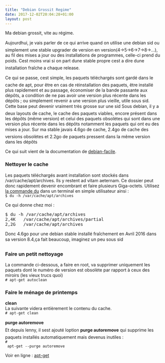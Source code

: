 ```yaml
---
title: "Debian Grossit Regime"
date: 2017-12-02T20:04:28+01:00
layout: post
---
```

Ma debian grossit, vite au régime.
<div class="chapo surlignable">

Aujourdhui, je vais parler de ce qui arrive quand on utilise une debian
 sid ou simplement une stable upgrader de version en 
version(4-&gt;5-&gt;6-&gt;7-&gt;8-&gt;...), au fil des mises a jour ou 
des installations de programmes, celle-ci prend du poids. Cest moins 
vrai si on part dune stable propre cest a dire dune installation 
fraîche a chaque release.

</div>
<div class="texte surlignable">
<div id="outil_sommaire" class="cs_sommaire cs_sommaire_avec_fond">
<div class="cs_sommaire_inner">

</div>
</div>
Ce qui se passe, cest simple, les paquets téléchargés sont gardé dans 
le cache de apt, pour être en cas de réinstallation des paquets, être 
installé plus rapidement et au passage, économiser de la bande passante 
aux dépôts, a condition de ne pas avoir une version plus récente dans 
les dépôts&nbsp;; ou simplement revenir a une version plus vieille, utile 
sous sid. Cette base peut devenir vraiment très grosse sur une sid Sous
 debian, il y a deux layouts de cache, le cache des paquets viables, 
encore présent dans les dépôts (même version) et celui des paquets 
obsolètes qui sont dans une version plus récente dans les dépôts 
notamment les paquets qui ont eu des mises a jour. Sur ma stable javais
 4.6go de cache, 2.4go de cache des versions obsolètes et 2.2go de 
paquets pressent dans la même version dans les dépôts

Ce qui suit vient de la documentation de <a class="spip_out" href="https://debian-facile.org/doc:systeme:apt:apt-get" rel="external">debian-facile</a>.

</div>

<div class="texte surlignable"><h3 id="outil_sommaire_0" class="spip">Nettoyer le cache</h3>
Les paquets téléchargés avant installation sont stockés dans 
/var/cache/apt/archives. Ils y restent ad vitam aeternam. Ce dossier 
peut donc rapidement devenir encombrant et faire plusieurs Giga-octets. 
Utilisez <a class="spip_out" href="https://debian-facile.org/doc:systeme:du" rel="external">la commande du</a> dans un terminal en simple utilisateur ainsi&nbsp;:<br class="autobr"> <code class="spip_code" dir="ltr">$ du -h /var/cache/apt/archives</code>

Ce qui donne chez moi&nbsp;:
<pre dir="ltr">$ du -h /var/cache/apt/archives
2,4K   /var/cache/apt/archives/partial 
2,2G   /var/cache/apt/archives</pre>
Donc 4.6go pour une debian stable installé fraîchement en Avril 2016 
dans sa version 8.4,ça fait beaucoup, imaginez un peu sous sid
<h3 id="outil_sommaire_1" class="spip">Faire un petit nettoyage</h3>
La commande ci-dessous, a faire en root, va supprimer uniquement les 
paquets dont le numéro de version est obsolète par rapport à ceux des 
miroirs (les vieux trucs quoi)<br class="autobr"> <code class="spip_code" dir="ltr"># apt-get autoclean</code>
<h3 id="outil_sommaire_2" class="spip">Faire le ménage de printemps</h3>
<strong>clean</strong><br class="autobr"> La suivante videra entièrement le contenu du cache.<br class="autobr"> <code class="spip_code" dir="ltr"># apt-get clean</code>

<strong>purge autoremove</strong><br class="autobr"> Et depuis lenny, il sest ajouté loption <strong>purge autoremove</strong> qui supprime les paquets installés automatiquement mais devenus inutiles&nbsp;:<br class="autobr"> <code class="spip_code" dir="ltr"># &nbsp;apt-get --purge autoremove</code>

</div>
<p class="hyperlien">Voir en ligne : <a class="spip_out" href="https://debian-facile.org/doc:systeme:apt:apt-get">apt-get</a></p>
